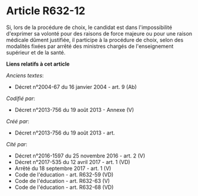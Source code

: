 # Article R632-12

Si, lors de la procédure de choix, le candidat est dans l'impossibilité d'exprimer sa volonté pour des raisons de force
majeure ou pour une raison médicale dûment justifiée, il participe à la procédure de choix, selon des modalités fixées par
arrêté des ministres chargés de l'enseignement supérieur et de la santé.

**Liens relatifs à cet article**

_Anciens textes_:

  - Décret n°2004-67 du 16 janvier 2004 - art. 9 (Ab)

_Codifié par_:

  - Décret n°2013-756 du 19 août 2013 -  Annexe (V)

_Créé par_:

  - Décret n°2013-756 du 19 août 2013 - art.

_Cité par_:

  - Décret n°2016-1597 du 25 novembre 2016 - art. 2 (V)
  - Décret n°2017-535 du 12 avril 2017 - art. 1 (VD)
  - Arrêté du 18 septembre 2017 - art. 1 (V)
  - Code de l'éducation - art. R632-59 (VD)
  - Code de l'éducation - art. R632-63 (V)
  - Code de l'éducation - art. R632-68 (VD)
